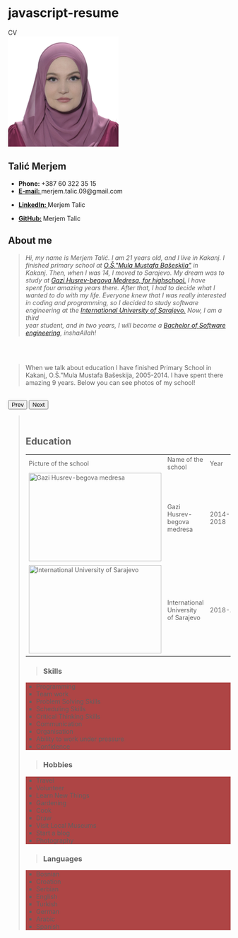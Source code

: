 # javascript-resume
<!DOCTYPE html>
<html lang="en">
<head>
<meta charset="UTF-8">
<meta name="viewport" content="width=device-width, initial-scale=1.0">
<link rel="stylesheet" href="https://unicons.iconscout.com/release/v2.1.3/css/unicons.css">
<link rel="stylesheet" href="./css/css.css">


<title> Talić Merjem CV </title>


</head>

<body>

<nav>
<div class="container inner">
   <div class="logo">
       <i class="uil uil-cell"></i>
 CV

   </div>
</div>



</nav>


<main class="container">

<section class="profile" id="dragon">
<div class="left">
    <div class="avatar__block">

  <img src="slika za cv.jpg" width="250" height="250">

      
 </div>
<div>
    <h2>Talić Merjem</h2>
    

</div>
</div>


 <div class="right">
        
<ul class="contact">
<li>
    <i class="uil uil-phone-volume"></i>
    <strong>Phone: </strong> +387 60 322 35 15
</li>

<li>
    <i class="uil uil-envelope"></i>
<strong><a href="https://mail.google.com/mail/u/0/?pli=1#inbox">E-mail: </a> </strong> merjem.talic.09@gmail.com
</li>

<li>

 <strong><a href="https://www.linkedin.com/in/merjem-tali%C4%87-1901dms/">LinkedIn: </a></strong> Merjem Talic
</li>

<li>
    <strong><a href="https://github.com/MerjemT"> GitHub:</a> </strong> Merjem Talic
</li>

</ul>

</div>

</section>

<section class="centar"> 
    <h1 class="section__heading">About me</h1> 

  <p>
  <blockquote>
 <i>Hi, my name is Merjem Talić. I am 21 years old, and I live in Kakanj. I finished primary school at <a href="https://www.facebook.com/pages/category/Personal-Blog/OS-Mula-Mustafa-Baseskija-Kakanj-395776910972280/">  O.Š."Mula Mustafa Bašeskija"</a> in<br> Kakanj. Then, when I was 14, I moved to Sarajevo. My dream was to study at <a href="https://medresasa.edu.ba/">Gazi Husrev-begova Medresa, for highschool.</a> I have <br>
                spent four amazing years there. After that, I had to decide what I wanted to do with my life. Everyone knew that I was really interested <br> 
                in coding and programming, so I decided to study software engineering at the <a href="https://www.ius.edu.ba/bs">International University of Sarajevo.</a> Now, I am a third<br>
                year student, and in two years, I will become a <a href="https://en.wikipedia.org/wiki/Bachelor_of_Software_Engineering">Bachelor of Software engineering</a>, inshaAllah! </i>
  </blockquote>

  </p> 

  <br> <br>
  <blockquote>
  <p> When we talk about education I have finished Primary School in Kakanj, O.Š."Mula Mustafa Bašeskija, 2005-2014. I have spent there amazing 9 years. Below you can see photos of my school!</p>
</blockquote>
</section>
    <div class="images-container">
        <div class="images-slide">
<img src="./images/os-mula-mustafa-baseskija.jpg" id="lastClone" alt="">
<img src="./images/DSC_0559.jpg" alt="">
<img src="./images/IMG_0582.jpg" alt="">
<img src="./images/IMG_0594.jpg" alt="">
<img src="./images/OS-Mula-Mustafa-Baseskija-Kakanj-2-1500x1123.jpg" alt="">
<img src="./images/os-mula-mustafa-baseskija.jpg" alt="">
<img src="./images/DSC_0559.jpg" id="firstClone" alt="">
     </div>
   </div>
   <button id="prevBtn">Prev</button>
   <button id="nextBtn">Next</button>
  <blockquote>
<p>
<br>


<div id="table">
    <h2>Education</h2>


<table>

<tr id="naslov">
<td> Picture of the school</td>
<td>Name of the school</td>
<td>Year</td>
</tr>



<tr>
<td><img src="images/gazi.jpg" width="300" height="200" title="Gazi Husrev-begova medresa"> </td>
<td>Gazi Husrev-begova medresa </td>
<td> 2014-2018 </td>    
</tr>

<tr>
<td > <img src="images/download.jpg" width="300" height="200" title="International University of Sarajevo"> </td>
<td>International University of Sarajevo</td>
<td>2018-...</td>
</tr>


</table>
</div>
</div>
</div>
<blockquote>     
     
<h3> Skills </h3>

<div id="Skills">
</blockquote>
<div style="background-color: rgb(174, 69, 69);">
    <ul type="square">
    <li>Programming</li>
    <li>Team work</li>
    <li>Problem Solving Skills</li>
    <li>Scheduling Skills</li>
    <li>Critical Thinking Skills</li>
    <li>Communication</li>
    <li>Organisation</li>
    <li>Ability to work under pressure</li>
    <li>Confidence</li>
    
  </ul>
</div>

</div>
   <div id="Hobbies"> 
    <blockquote>
        <h3>Hobbies</h3></blockquote>
        <div style="background-color: rgb(174, 69, 69);">
        <ul type="square">
        <li>Travel</li>
        <li>Volunteer</li>
        <li>Learn New Things</li>
        <li>Gardening</li>
        <li>Cook</li>
        <li>Draw</li>
        <li>Visit Local Museums</li>
        <li>Start a blog</li>
        <li>Photography</li>
        
   </ul>
   </div>
</div>
  <blockquote>
   <div id="Languages"> 
   <h3>Languages</h3>
   </blockquote>
        
  <div style="background-color: rgb(174, 69, 69);">
      
  <ul type="square">
        
  <li>Bosnian </li>
  <li>Croation</li>
 <li>Serbian</li>
 <li>English</li>
  <li>Turkish</li>
  <li>German</li>
<li>Arabic</li>
<li>Spanish</li>
</ul>
        
</div>
<div id="footer">

</div>
</div>
</div>
</div>
</main>




<script src="js/javascript.js"></script>



</body>




</html>
